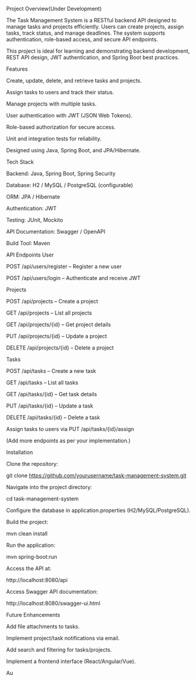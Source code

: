 Project Overview(Under Development)

The Task Management System is a RESTful backend API designed to manage tasks and projects efficiently. Users can create projects, assign tasks, track status, and manage deadlines. The system supports authentication, role-based access, and secure API endpoints.

This project is ideal for learning and demonstrating backend development, REST API design, JWT authentication, and Spring Boot best practices.

Features

Create, update, delete, and retrieve tasks and projects.

Assign tasks to users and track their status.

Manage projects with multiple tasks.

User authentication with JWT (JSON Web Tokens).

Role-based authorization for secure access.

Unit and integration tests for reliability.

Designed using Java, Spring Boot, and JPA/Hibernate.

Tech Stack

Backend: Java, Spring Boot, Spring Security

Database: H2 / MySQL / PostgreSQL (configurable)

ORM: JPA / Hibernate

Authentication: JWT

Testing: JUnit, Mockito

API Documentation: Swagger / OpenAPI

Build Tool: Maven

API Endpoints
User

POST /api/users/register – Register a new user

POST /api/users/login – Authenticate and receive JWT

Projects

POST /api/projects – Create a project

GET /api/projects – List all projects

GET /api/projects/{id} – Get project details

PUT /api/projects/{id} – Update a project

DELETE /api/projects/{id} – Delete a project

Tasks

POST /api/tasks – Create a new task

GET /api/tasks – List all tasks

GET /api/tasks/{id} – Get task details

PUT /api/tasks/{id} – Update a task

DELETE /api/tasks/{id} – Delete a task

Assign tasks to users via PUT /api/tasks/{id}/assign

(Add more endpoints as per your implementation.)

Installation

Clone the repository:

git clone https://github.com/yourusername/task-management-system.git


Navigate into the project directory:

cd task-management-system


Configure the database in application.properties (H2/MySQL/PostgreSQL).

Build the project:

mvn clean install


Run the application:

mvn spring-boot:run


Access the API at:

http://localhost:8080/api


Access Swagger API documentation:

http://localhost:8080/swagger-ui.html


Future Enhancements

Add file attachments to tasks.

Implement project/task notifications via email.

Add search and filtering for tasks/projects.

Implement a frontend interface (React/Angular/Vue).

Au
